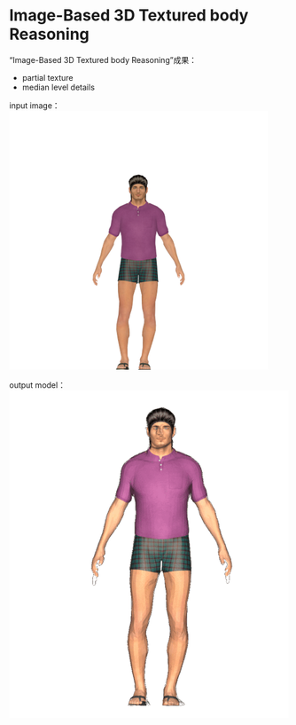# Image-Based 3D Textured body Reasoning

“Image-Based 3D Textured body Reasoning”成果：
- partial texture
- median level details

input image：
![](img/1.png)

output model：
![](img/1.gif)
